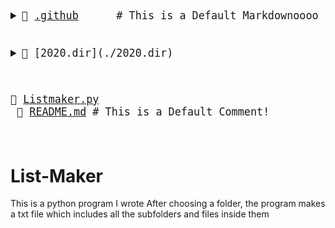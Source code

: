 <big><pre>
<details style="padding-left: 0px"> <summary>📂 <a href='[.github](./.github)'>.github</a>      # This is a Default Markdownoooo</summary><blockquote>
<details style="padding-left: 16px"> <summary>📂 [workflows](./.github/workflows) </summary><blockquote>
📄 [pythonpackage.yml](./.github/workflows/pythonpackage.yml) # new</blockquote></details></blockquote></details>
              
<details style="padding-left: 0px"> <summary>📂 [2020.dir](./2020.dir) </summary><blockquote>
          
📄 [abc.txt](./2020.dir/abc.txt) </details>
              
📄 [Listmaker.py](./Listmaker.py) <br/>
📄 [README.md](./README.md)    # This is a Default Comment!<br/>
</pre></big>

# List-Maker
This is a python program I wrote
After choosing a folder, the program makes a txt file which includes all the subfolders and files inside them

